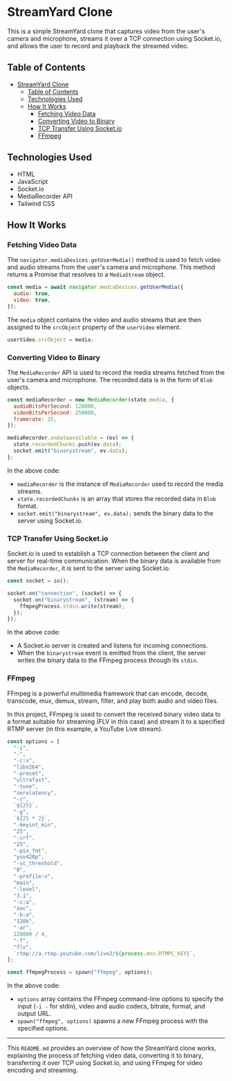 # StreamYard Clone

This is a simple StreamYard clone that captures video from the user's camera and microphone, streams it over a TCP connection using Socket.io, and allows the user to record and playback the streamed video.

## Table of Contents

- [StreamYard Clone](#streamyard-clone)
  - [Table of Contents](#table-of-contents)
  - [Technologies Used](#technologies-used)
  - [How It Works](#how-it-works)
    - [Fetching Video Data](#fetching-video-data)
    - [Converting Video to Binary](#converting-video-to-binary)
    - [TCP Transfer Using Socket.io](#tcp-transfer-using-socketio)
    - [FFmpeg](#ffmpeg)

## Technologies Used

- HTML
- JavaScript
- Socket.io
- MediaRecorder API
- Tailwind CSS

## How It Works

### Fetching Video Data

The `navigator.mediaDevices.getUserMedia()` method is used to fetch video and audio streams from the user's camera and microphone. This method returns a Promise that resolves to a `MediaStream` object.

```javascript
const media = await navigator.mediaDevices.getUserMedia({
  audio: true,
  video: true,
});
```

The `media` object contains the video and audio streams that are then assigned to the `srcObject` property of the `userVideo` element.

```javascript
userVideo.srcObject = media;
```

### Converting Video to Binary

The `MediaRecorder` API is used to record the media streams fetched from the user's camera and microphone. The recorded data is in the form of `Blob` objects.

```javascript
const mediaRecorder = new MediaRecorder(state.media, {
  audioBitsPerSecond: 128000,
  videoBitsPerSecond: 250000,
  framerate: 25,
});

mediaRecorder.ondataavailable = (ev) => {
  state.recordedChunks.push(ev.data);
  socket.emit("binarystream", ev.data);
};
```

In the above code:

- `mediaRecorder` is the instance of `MediaRecorder` used to record the media streams.
- `state.recordedChunks` is an array that stores the recorded data in `Blob` format.
- `socket.emit("binarystream", ev.data);` sends the binary data to the server using Socket.io.

### TCP Transfer Using Socket.io

Socket.io is used to establish a TCP connection between the client and server for real-time communication. When the binary data is available from the `MediaRecorder`, it is sent to the server using Socket.io.

```javascript
const socket = io();

socket.on("connection", (socket) => {
  socket.on("binarystream", (stream) => {
    ffmpegProcess.stdin.write(stream);
  });
});
```

In the above code:

- A Socket.io server is created and listens for incoming connections.
- When the `binarystream` event is emitted from the client, the server writes the binary data to the FFmpeg process through its `stdin`.

### FFmpeg

FFmpeg is a powerful multimedia framework that can encode, decode, transcode, mux, demux, stream, filter, and play both audio and video files.

In this project, FFmpeg is used to convert the received binary video data to a format suitable for streaming (FLV in this case) and stream it to a specified RTMP server (in this example, a YouTube Live stream).

```javascript
const options = [
  "-i",
  "-",
  "-c:v",
  "libx264",
  "-preset",
  "ultrafast",
  "-tune",
  "zerolatency",
  "-r",
  `${25}`,
  "-g",
  `${25 * 2}`,
  "-keyint_min",
  "25",
  "-crf",
  "25",
  "-pix_fmt",
  "yuv420p",
  "-sc_threshold",
  "0",
  "-profile:v",
  "main",
  "-level",
  "3.1",
  "-c:a",
  "aac",
  "-b:a",
  "128k",
  "-ar",
  128000 / 4,
  "-f",
  "flv",
  `rtmp://a.rtmp.youtube.com/live2/${process.env.RTMPC_KEY}`,
];

const ffmpegProcess = spawn("ffmpeg", options);
```

In the above code:

- `options` array contains the FFmpeg command-line options to specify the input (`-i -` for stdin), video and audio codecs, bitrate, format, and output URL.
- `spawn("ffmpeg", options)` spawns a new FFmpeg process with the specified options.

---

This `README.md` provides an overview of how the StreamYard clone works, explaining the process of fetching video data, converting it to binary, transferring it over TCP using Socket.io, and using FFmpeg for video encoding and streaming.

